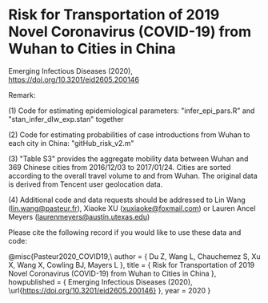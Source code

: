 # Risk for Transportation of 2019 Novel Coronavirus (COVID-19) from Wuhan to Cities in China 

Emerging Infectious Diseases (2020), https://doi.org/10.3201/eid2605.200146

Remark:

(1) Code for estimating epidemiological parameters: "infer_epi_pars.R" and "stan_infer_dIw_exp.stan" together

(2) Code for estimating probabilities of case introductions from Wuhan to each city in China: "gitHub_risk_v2.m"

(3) "Table S3" provides the aggregate mobility data between Wuhan and 369 Chinese cities from 2016/12/03 to 2017/01/24. Cities are sorted according to the overall travel volume to and from Wuhan. The original data is derived from Tencent user geolocation data.

(4) Additional code and data requests should be addressed to Lin Wang (lin.wang@pasteur.fr), Xiaoke XU (xuxiaoke@foxmail.com) or Lauren Ancel Meyers (laurenmeyers@austin.utexas.edu)

Please cite the following record if you would like to use these data and code:

@misc{Pasteur2020_COVID19,\\
author = { Du Z, Wang L, Chauchemez S, Xu X, Wang X, Cowling BJ, Mayers L },
title  = { Risk for Transportation of 2019 Novel Coronavirus (COVID-19) from Wuhan to Cities in China },
howpublished = { Emerging Infectious Diseases (2020), \url{https://doi.org/10.3201/eid2605.200146} },
year = 2020
}

